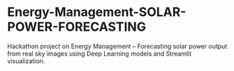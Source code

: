 # Energy-Management-SOLAR-POWER-FORECASTING
Hackathon project on Energy Management – Forecasting solar power output from real sky images using Deep Learning models and Streamlit visualization.
